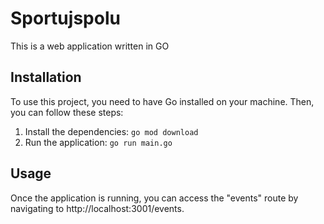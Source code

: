 # Sportujspolu

This is a web application written in GO

## Installation

To use this project, you need to have Go installed on your machine. Then, you can follow these steps:

1. Install the dependencies: `go mod download`
2. Run the application: `go run main.go`

## Usage

Once the application is running, you can access the "events" route by navigating to http://localhost:3001/events.
